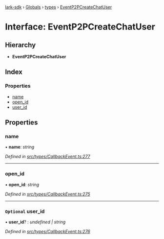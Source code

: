 [lark-sdk](../README.md) › [Globals](../globals.md) › [types](../modules/types.md) › [EventP2PCreateChatUser](types.eventp2pcreatechatuser.md)

# Interface: EventP2PCreateChatUser

## Hierarchy

* **EventP2PCreateChatUser**

## Index

### Properties

* [name](types.eventp2pcreatechatuser.md#name)
* [open_id](types.eventp2pcreatechatuser.md#open_id)
* [user_id](types.eventp2pcreatechatuser.md#optional-user_id)

## Properties

###  name

• **name**: *string*

*Defined in [src/types/CallbackEvent.ts:277](https://github.com/TbhT/lark-sdk/blob/5ecb791/src/types/CallbackEvent.ts#L277)*

___

###  open_id

• **open_id**: *string*

*Defined in [src/types/CallbackEvent.ts:275](https://github.com/TbhT/lark-sdk/blob/5ecb791/src/types/CallbackEvent.ts#L275)*

___

### `Optional` user_id

• **user_id**? : *undefined | string*

*Defined in [src/types/CallbackEvent.ts:276](https://github.com/TbhT/lark-sdk/blob/5ecb791/src/types/CallbackEvent.ts#L276)*
